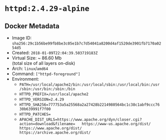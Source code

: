 # `httpd:2.4.29-alpine`

## Docker Metadata

- Image ID: `sha256:29c1b56be99fb8be3c05e1b7c7d54041a8200d4af1520de3901fb7170a0254d5`
- Created: `2018-01-09T22:04:39.503719183Z`
- Virtual Size: ~ 86.60 Mb  
  (total size of all layers on-disk)
- Arch: `linux`/`amd64`
- Command: `["httpd-foreground"]`
- Environment:
  - `PATH=/usr/local/apache2/bin:/usr/local/sbin:/usr/local/bin:/usr/sbin:/usr/bin:/sbin:/bin`
  - `HTTPD_PREFIX=/usr/local/apache2`
  - `HTTPD_VERSION=2.4.29`
  - `HTTPD_SHA256=777753a5a25568a2a27428b2214980564bc1c38c1abf9ccc7630b639991f7f00`
  - `HTTPD_PATCHES=`
  - `APACHE_DIST_URLS=https://www.apache.org/dyn/closer.cgi?action=download&filename= 	https://www-us.apache.org/dist/ 	https://www.apache.org/dist/ 	https://archive.apache.org/dist/`

